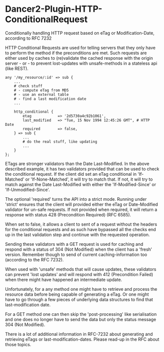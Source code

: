 # Dancer2-Plugin-HTTP-ConditionalRequest
Conditionally handling HTTP request based on eTag or Modification-Date,
according to RFC 7232

HTTP Conditional Requests are used for telling servers that they only have to
perform the method if the preconditions are met. Such requests are either used
by caches to (re)validate the cached response with the origin server - or -
to prevent lost-updates with unsafe-methods in a stateless api (like REST).
 
    any '/my_resource/:id' => sub {
        ...
        # check stuff
        # - compute eTag from MD5
        # - use an external table
        # - find a last modification date
        ...
 
        http_conditional {
            etag            => '2d5730a4c92b1061',
            last_modified   => "Tue, 15 Nov 1994 12:45:26 GMT", # HTTP Date
            required        => false,
        } => sub {
            ...
            # do the real stuff, like updating
            ...
        }
    };


ETags are stronger validators than the Date Last-Modified. In the above
described example, it has two validators provided that can be used to check the conditional request. If the client did set an eTag conditional in 'If-Matched'
or 'If-None-Matched', it will try to match that. If not, it will try to match
against the Date Last-Modified with either the 'If-Modified-Since' or
'If-Unmodified-Since'.

The optional 'required' turns the API into a strict mode. Running under 'strict'
ensures that the client will provided either the eTag or Date-Modified validator
for un-safe requests. If not provided when required, it will return a response
with status 428 (Precondition Required) (RFC 6585).

When set to false, it allows a client to sent of a request without the headers
for the conditional requests and as such have bypassed all the checks end up in
the last validation step and continue with the requested operation.
 
Sending these validators with a GET request is used for caching and respond with
a status of 304 (Not Modified) when the client has a 'fresh' version. Remember
though to send of current caching-information too (according to the RFC 7232).

When used with 'unsafe' methods that will cause updates, these validators can
prevent 'lost updates' and will respond with 412 (Precondition Failed) when
there might have happened an intermediate update.

Unfortunately, for a any method one might have to retrieve and process the
resource data before being capable of generating a eTag. Or one might have to go
through a few pieces of underlying data structures to find that
last-modification date.

For a GET method one can then skip the 'post-processing' like serialisation and
one does no longer have to send the data but only the status message 304
(Not Modified).

There is a lot of additional information in RFC-7232 about generating and
retrieving eTags or last-modification-dates. Please read-up in the RFC about
those topics.